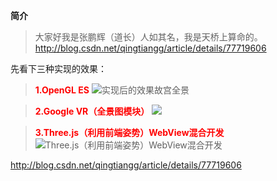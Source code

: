 
**简介**

>大家好我是张鹏辉（道长）人如其名，我是天桥上算命的。
http://blog.csdn.net/qingtiangg/article/details/77719606

先看下三种实现的效果：
><font color=red>**1.OpenGL ES**</font>
![实现后的效果故宫全景](http://upload-images.jianshu.io/upload_images/3018588-e3a634aaaf1213aa.gif?imageMogr2/auto-orient/strip)

><font color=red>**2.Google VR（全景图模块）**</font>
![](http://upload-images.jianshu.io/upload_images/3018588-e41f47e628b7ca79.gif?imageMogr2/auto-orient/strip)

><font color=red>**3.Three.js（利用前端姿势）WebView混合开发**</font>
![Three.js（利用前端姿势）WebView混合开发](http://upload-images.jianshu.io/upload_images/3018588-3679b111c22b1a78.gif?imageMogr2/auto-orient/strip)

http://blog.csdn.net/qingtiangg/article/details/77719606
